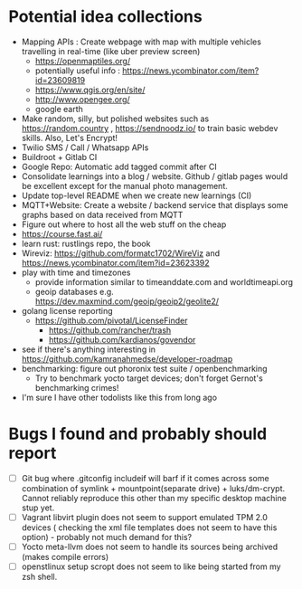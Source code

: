 # Potential idea collections
- Mapping APIs : Create webpage with map with multiple vehicles travelling in real-time (like uber preview screen)
    - https://openmaptiles.org/
    - potentially useful info : https://news.ycombinator.com/item?id=23609819
    - https://www.qgis.org/en/site/
    - http://www.opengee.org/
    - google earth
- Make random, silly, but polished websites such as https://random.country , https://sendnoodz.io/ to train basic webdev skills. Also, Let's Encrypt!
- Twilio SMS / Call / Whatsapp APIs
- Buildroot + Gitlab CI
- Google Repo: Automatic add tagged commit after CI
- Consolidate learnings into a blog / website. Github / gitlab pages would be excellent except for the manual photo management.
- Update top-level README when we create new learnings (CI)
- MQTT+Website: Create a website / backend service that displays some graphs based on data received from MQTT
- Figure out where to host all the web stuff on the cheap
- https://course.fast.ai/
- learn rust: rustlings repo, the book
- Wireviz: https://github.com/formatc1702/WireViz and https://news.ycombinator.com/item?id=23623392
- play with time and timezones
    - provide information similar to timeanddate.com and worldtimeapi.org
    - geoip databases e.g. https://dev.maxmind.com/geoip/geoip2/geolite2/
- golang license reporting
    - https://github.com/pivotal/LicenseFinder
        - https://github.com/rancher/trash
        - https://github.com/kardianos/govendor
- see if there's anything interesting in https://github.com/kamranahmedse/developer-roadmap
- benchmarking: figure out phoronix test suite / openbenchmarking
    - Try to benchmark yocto target devices; don't forget Gernot's benchmarking crimes!
- I'm sure I have other todolists like this from long ago

# Bugs I found and probably should report
- [ ] Git bug where .gitconfig includeif will barf if it comes across some combination of symlink + mountpoint(separate drive) + luks/dm-crypt. Cannot reliably reproduce this other than my specific desktop machine stup yet.
- [ ] Vagrant libvirt plugin does not seem to support emulated TPM 2.0 devices ( checking the xml file templates does not seem to have this option) - probably not much demand for this?
- [ ] Yocto meta-llvm does not seem to handle its sources being archived (makes compile errors)
- [ ] openstlinux setup scropt does not seem to like being started from my zsh shell.
